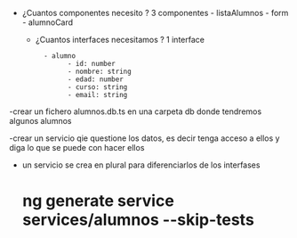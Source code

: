 - ¿Cuantos componentes necesito ? 3 componentes
           - listaAlumnos
           - form
           - alumnoCard

  - ¿Cuantos interfaces necesitamos ? 1 interface

          - alumno
                - id: number
                - nombre: string
                - edad: number
                - curso: string
                - email: string
-crear un fichero alumnos.db.ts en una carpeta db donde tendremos algunos alumnos

-crear un servicio qie questione los datos, es decir tenga acceso  a ellos y diga lo que se puede con hacer ellos
- un servicio se crea en plural para diferenciarlos de los interfases

    # ng generate service services/alumnos --skip-tests